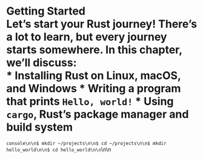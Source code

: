 # Getting Started<br>Let’s start your Rust journey! There’s a lot to learn, but every journey starts somewhere. In this chapter, we’ll discuss:<br>* Installing Rust on Linux, macOS, and Windows * Writing a program that prints `Hello, world!` * Using `cargo`, Rust’s package manager and build system

```console\n\n$ mkdir ~/projects\n\n$ cd ~/projects\n\n$ mkdir hello_world\n\n$ cd hello_world\n\n```\n\n
